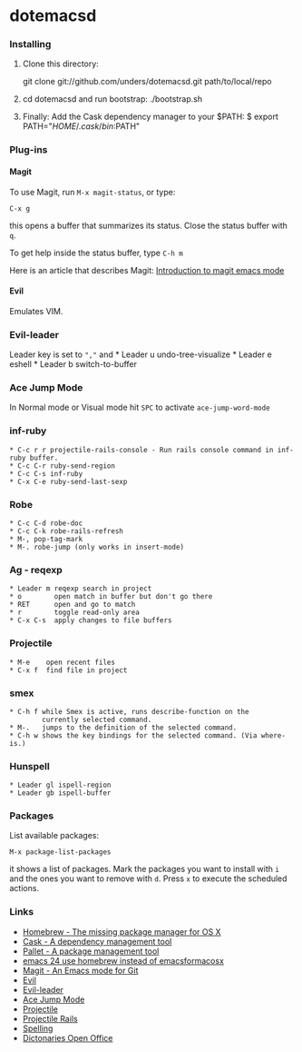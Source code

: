 # dotemacsd

### Installing
1. Clone this directory:

    git clone git://github.com/unders/dotemacsd.git path/to/local/repo

2. cd dotemacsd and run bootstrap:
    ./bootstrap.sh

3. Finally: Add the Cask dependency manager to your $PATH:
    $ export PATH="$HOME/.cask/bin:$PATH"

### Plug-ins

#### Magit
To use Magit, run `M-x magit-status`, or type:

    C-x g

this opens a buffer that summarizes its
status. Close the status buffer with `q`.

To get help inside the status buffer, type `C-h m`

Here is an article that describes Magit: [Introduction to magit emacs mode](http://www.masteringemacs.org/articles/2013/12/06/introduction-magit-emacs-mode-git)


#### Evil
Emulates VIM.

### Evil-leader
Leader key is set to `","` and
    * Leader u undo-tree-visualize
    * Leader e eshell
    * Leader b switch-to-buffer

### Ace Jump Mode
In Normal mode or Visual mode hit `SPC` to activate `ace-jump-word-mode`

### inf-ruby
    * C-c r r projectile-rails-console - Run rails console command in inf-ruby buffer.
    * C-c C-r ruby-send-region
    * C-c C-s inf-ruby
    * C-x C-e ruby-send-last-sexp

### Robe
    * C-c C-d robe-doc
    * C-c C-k robe-rails-refresh
    * M-, pop-tag-mark
    * M-. robe-jump (only works in insert-mode)

### Ag - reqexp
    * Leader m reqexp search in project
    * o        open match in buffer but don't go there
    * RET      open and go to match
    * r        toggle read-only area
    * C-x C-s  apply changes to file buffers

### Projectile
    * M-e    open recent files
    * C-x f  find file in project

### smex
    * C-h f while Smex is active, runs describe-function on the
            currently selected command.
    * M-.   jumps to the definition of the selected command.
    * C-h w shows the key bindings for the selected command. (Via where-is.)

### Hunspell
    * Leader gl ispell-region
    * Leader gb ispell-buffer

### Packages
List available packages:

    M-x package-list-packages

it shows a list of packages.
Mark the packages you want to install with `i` and
the ones you want to remove with `d`. Press `x` to
execute the scheduled actions.


### Links
 * [Homebrew - The missing package manager for OS X](http://brew.sh/)
 * [Cask - A dependency management tool](http://cask.github.io/)
 * [Pallet - A package management tool](https://github.com/rdallasgray/pallet)
 * [emacs 24 use homebrew instead of emacsformacosx](http://struct.tumblr.com/post/46754394733/emacs-24-use-homebrew-instead-of-emacsformacosx)
 * [Magit - An Emacs mode for Git](https://github.com/magit/magit)
 * [Evil](http://www.emacswiki.org/emacs/Evil)
 * [Evil-leader](https://github.com/cofi/evil-leader)
 * [Ace Jump Mode](https://github.com/winterTTr/ace-jump-mode)
 * [Projectile](http://batsov.com/projectile)
 * [Projectile Rails](https://github.com/asok/projectile-rails)
 * [Spelling](https://joelkuiper.eu/spellcheck_emacs)
 * [Dictonaries Open Office](https://wiki.openoffice.org/wiki/Dictionaries)
